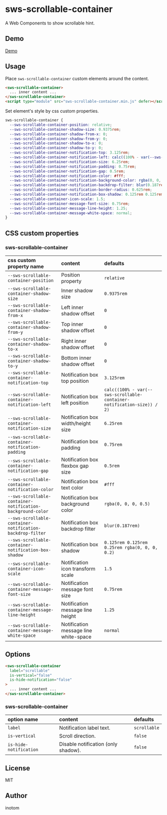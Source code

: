 # sws-scrollable-container

A Web Components to show scrollable hint.


## Demo

[Demo](https://sandbox.serendip.ws/sws-scrollable-container.html)


## Usage

Place `sws-scrollable-container` custom elements around the content.

```html
<sws-scrollable-container>
  ... inner content ...
</sws-scrollable-container>
<script type="module" src="sws-scrollable-container.min.js" defer></script>
```

Set element's style by css custom properties.

```css
sws-scrollable-container {
  --sws-scrollable-container-position: relative;
  --sws-scrollable-container-shadow-size: 0.9375rem;
  --sws-scrollable-container-shadow-from-x: 0;
  --sws-scrollable-container-shadow-from-y: 0;
  --sws-scrollable-container-shadow-to-x: 0;
  --sws-scrollable-container-shadow-to-y: 0;
  --sws-scrollable-container-notification-top: 3.125rem;
  --sws-scrollable-container-notification-left: calc((100% - var(--sws-scrollable-container-notification-size)) / 2);
  --sws-scrollable-container-notification-size: 6.25rem;
  --sws-scrollable-container-notification-padding: 0.75rem;
  --sws-scrollable-container-notification-gap: 0.5rem;
  --sws-scrollable-container-notification-color: #fff;
  --sws-scrollable-container-notification-background-color: rgba(0, 0, 0, 0.5);
  --sws-scrollable-container-notification-backdrop-filter: blur(0.187rem);
  --sws-scrollable-container-notification-border-radius: 0.625rem;
  --sws-scrollable-container-notification-box-shadow: 0.125rem 0.125rem 0.25rem rgba(0, 0, 0, 0.2);
  --sws-scrollable-container-icon-scale: 1.5;
  --sws-scrollable-container-message-font-size: 0.75rem;
  --sws-scrollable-container-message-line-height: 1.25;
  --sws-scrollable-container-message-white-space: normal;
}
```


## CSS custom properties

### sws-scrollable-container

| css custom property name                                   | content                               |  defaults                                                              |
|:-----------------------------------------------------------|:--------------------------------------|:-----------------------------------------------------------------------|
| `--sws-scrollable-container-position`                      | Position property                     | `relative`                                                             |
| `--sws-scrollable-container-shadow-size`                   | Inner shadow size                     | `0.9375rem`                                                            |
| `--sws-scrollable-container-shadow-from-x`                 | Left inner shadow offset              | `0`                                                                    |
| `--sws-scrollable-container-shadow-from-y`                 | Top inner shadow offset               | `0`                                                                    |
| `--sws-scrollable-container-shadow-to-x`                   | Right inner shadow offset             | `0`                                                                    |
| `--sws-scrollable-container-shadow-to-y`                   | Bottom inner shadow offset            | `0`                                                                    |
| `--sws-scrollable-container-notification-top`              | Notification box top position         | `3.125rem`                                                             |
| `--sws-scrollable-container-notification-left`             | Notification box left position        | `calc((100% - var(--sws-scrollable-container-notification-size)) / 2)` |
| `--sws-scrollable-container-notification-size`             | Notification box width/height size    | `6.25rem`                                                              |
| `--sws-scrollable-container-notification-padding`          | Notification box padding              | `0.75rem`                                                              |
| `--sws-scrollable-container-notification-gap`              | Notification box flexbox gap size     | `0.5rem`                                                               |
| `--sws-scrollable-container-notification-color`            | Notification box text color           | `#fff`                                                                 |
| `--sws-scrollable-container-notification-background-color` | Notification box background color     | `rgba(0, 0, 0, 0.5)`                                                   |
| `--sws-scrollable-container-notification-backdrop-filter`  | Notification box backdrop filter      | `blur(0.187rem)`                                                       |
| `--sws-scrollable-container-notification-box-shadow`       | Notification box shadow               | `0.125rem 0.125rem 0.25rem rgba(0, 0, 0, 0.2)`                         |
| `--sws-scrollable-container-icon-scale`                    | Notification icon transform scale     | `1.5`                                                                  |
| `--sws-scrollable-container-message-font-size`             | Notification message font size        | `0.75rem`                                                              |
| `--sws-scrollable-container-message-line-height`           | Notification message line height      | `1.25`                                                                 |
| `--sws-scrollable-container-message-white-space`           | Notification message line white-space | `normal`                                                               |


## Options

```html
<sws-scrollable-container
  label="scrollable"
  is-vertical="false"
  is-hide-notification="false"
>
  ... inner content ...
</sws-scrollable-container>
```

### sws-scrollable-container

| option name            | content                              | defaults     |
|:-----------------------|:-------------------------------------|:-------------|
| `label`                | Notification label text.             | `scrollable` |
| `is-vertical`          | Scroll direction.                    | `false`      |
| `is-hide-notification` | Disable notification (only shadow).  | `false`      |


## License

MIT


## Author

inotom

